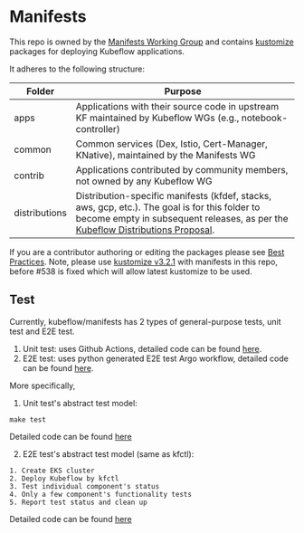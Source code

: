 
# Manifests

This repo is owned by the [Manifests Working Group](https://github.com/kubeflow/community/blob/master/wg-manifests/charter.md) and contains [kustomize](https://kustomize.io/) packages for deploying Kubeflow applications.

It adheres to the following structure:

| Folder | Purpose |
| - | - |
| apps | Applications with their source code in upstream KF maintained by Kubeflow WGs (e.g., notebook-controller) |
| common | Common services (Dex, Istio, Cert-Manager, KNative), maintained by the Manifests WG |
| contrib | Applications contributed by community members, not owned by any Kubeflow WG |
| distributions | Distribution-specific manifests (kfdef, stacks, aws, gcp, etc.). The goal is for this folder to become empty in subsequent releases, as per the [Kubeflow Distributions Proposal](https://github.com/kubeflow/community/blob/master/proposals/kubeflow-distributions.md). |


If you are a contributor authoring or editing the packages please see [Best Practices](./docs/KustomizeBestPractices.md). Note, please use [kustomize v3.2.1](https://github.com/kubernetes-sigs/kustomize/releases/tag/kustomize%2Fv3.2.1) with manifests in this repo, before #538 is fixed which will allow latest kustomize to be used.

## Test

Currently, kubeflow/manifests has 2 types of general-purpose tests, unit test and E2E test.
1. Unit test: uses Github Actions, detailed code can be found [here](https://github.com/kubeflow/manifests/blob/master/.github/workflows/manifests_unittests.yaml).
2. E2E test: uses python generated E2E test Argo workflow, detailed code can be found [here](https://github.com/kubeflow/manifests/blob/master/prow_config.yaml).

More specifically,

1. Unit test's abstract test model:
```
make test
```
Detailed code can be found [here](https://github.com/kubeflow/manifests/blob/master/.github/workflows/manifests_unittests.yaml)

2. E2E test's abstract test model (same as kfctl):
```
1. Create EKS cluster
2. Deploy Kubeflow by kfctl
3. Test individual component's status
4. Only a few component's functionality tests
5. Report test status and clean up
```
Detailed code can be found [here](https://github.com/kubeflow/kfctl/blob/master/py/kubeflow/kfctl/testing/ci/kfctl_e2e_workflow.py)
